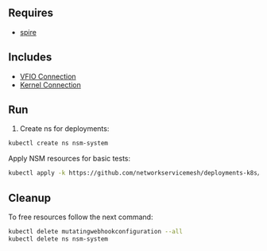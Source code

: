 ## Requires

- [spire](../spire)

## Includes

- [VFIO Connection](../use-cases/Vfio2Noop)
- [Kernel Connection](../use-cases/SriovKernel2Noop)

## Run

1. Create ns for deployments:
```bash
kubectl create ns nsm-system
```

Apply NSM resources for basic tests:
```bash
kubectl apply -k https://github.com/networkservicemesh/deployments-k8s/examples/sriov?ref=317c03dd977a8dd3ea9a208156f57a20229bf9fa
```

## Cleanup

To free resources follow the next command:
```bash
kubectl delete mutatingwebhookconfiguration --all
kubectl delete ns nsm-system
```
